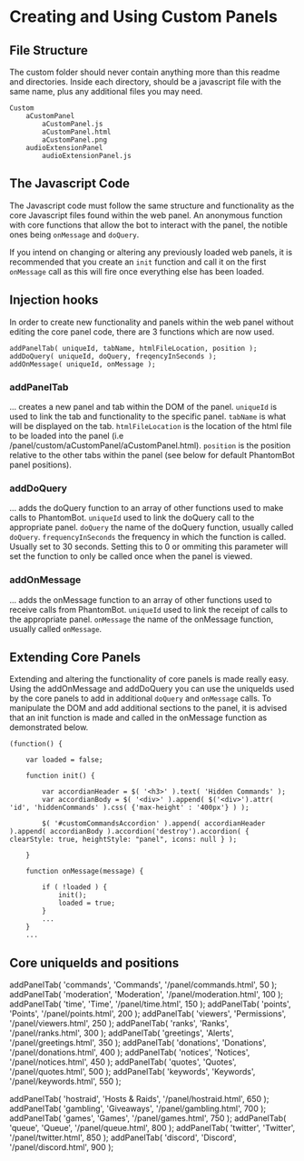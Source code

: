 # Creating and Using Custom Panels
## File Structure
The custom folder should never contain anything more than this readme and directories. Inside each directory, should be a javascript file with the same name, plus any additional files you may need.
```
Custom
    aCustomPanel
        aCustomPanel.js
        aCustomPanel.html
        aCustomPanel.png
    audioExtensionPanel
    	audioExtensionPanel.js
```
## The Javascript Code
The Javascript code must follow the same structure and functionality as the core Javascript files found within the web panel. An anonymous function with core functions that allow the bot to interact with the panel, the notible ones being `onMessage` and `doQuery`.

If you intend on changing or altering any previously loaded web panels, it is recommended that you create an `init` function and call it on the first `onMessage` call as this will fire once everything else has been loaded.

## Injection hooks
In order to create new functionality and panels within the web panel without editing the core panel code, there are 3 functions which are now used.
```
addPanelTab( uniqueId, tabName, htmlFileLocation, position );
addDoQuery( uniqueId, doQuery, freqencyInSeconds );
addOnMessage( uniqueId, onMessage );
```

### addPanelTab
... creates a new panel and tab within the DOM of the panel.
`uniqueId` is used to link the tab and functionality to the specific panel.
`tabName` is what will be displayed on the tab.
`htmlFileLocation` is the location of the html file to be loaded into the panel (i.e /panel/custom/aCustomPanel/aCustomPanel.html).
`position` is the position relative to the other tabs within the panel (see below for default PhantomBot panel positions).

### addDoQuery
... adds the doQuery function to an array of other functions used to make calls to PhantomBot.
`uniqueId` used to link the doQuery call to the appropriate panel.
`doQuery` the name of the doQuery function, usually called `doQuery`.
`frequencyInSeconds` the frequency in which the function is called. Usually set to 30 seconds. Setting this to 0 or ommiting this parameter will set the function to only be called once when the panel is viewed.

### addOnMessage
... adds the onMessage function to an array of other functions used to receive calls from PhantomBot.
`uniqueId` used to link the receipt of calls to the appropriate panel.
`onMessage` the name of the onMessage function, usually called `onMessage`.

## Extending Core Panels
Extending and altering the functionality of core panels is made really easy. Using the addOnMessage and addDoQuery you can use the uniqueIds used by the core panels to add in additional `doQuery` and `onMessage` calls. To manipulate the DOM and add additional sections to the panel, it is advised that an init function is made and called in the onMessage function as demonstrated below.
```
(function() {

    var loaded = false;

	function init() {

		var accordianHeader = $( '<h3>' ).text( 'Hidden Commands' );
		var accordianBody = $( '<div>' ).append( $('<div>').attr( 'id', 'hiddenCommands' ).css( {'max-height' : '400px'} ) );

		$( '#customCommandsAccordion' ).append( accordianHeader ).append( accordianBody ).accordion('destroy').accordion( { clearStyle: true, heightStyle: "panel", icons: null } );

	}

	function onMessage(message) {

        if ( !loaded ) {
            init();
            loaded = true;
        }
		...
    }
    ...
 ```

## Core uniqueIds and positions

addPanelTab( 'commands', 'Commands', '/panel/commands.html', 50 );
addPanelTab( 'moderation', 'Moderation', '/panel/moderation.html', 100 );
addPanelTab( 'time', 'Time', '/panel/time.html', 150 );
addPanelTab( 'points', 'Points', '/panel/points.html', 200 );
addPanelTab( 'viewers', 'Permissions', '/panel/viewers.html', 250 );
addPanelTab( 'ranks', 'Ranks', '/panel/ranks.html', 300 );
addPanelTab( 'greetings', 'Alerts', '/panel/greetings.html', 350 );
addPanelTab( 'donations', 'Donations', '/panel/donations.html', 400 );
addPanelTab( 'notices', 'Notices', '/panel/notices.html', 450 );
addPanelTab( 'quotes', 'Quotes', '/panel/quotes.html', 500 );
addPanelTab( 'keywords', 'Keywords', '/panel/keywords.html', 550 );

addPanelTab( 'hostraid', 'Hosts & Raids', '/panel/hostraid.html', 650 );
addPanelTab( 'gambling', 'Giveaways', '/panel/gambling.html', 700 );
addPanelTab( 'games', 'Games', '/panel/games.html', 750 );
addPanelTab( 'queue', 'Queue', '/panel/queue.html', 800 );
addPanelTab( 'twitter', 'Twitter', '/panel/twitter.html', 850 );
addPanelTab( 'discord', 'Discord', '/panel/discord.html', 900 );
